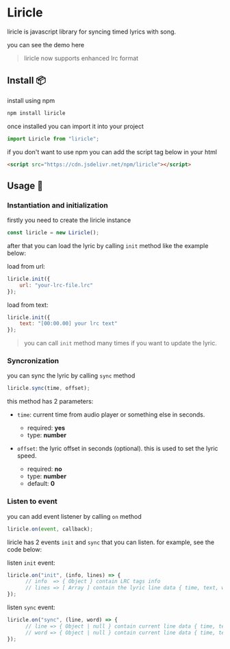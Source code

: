 # Liricle

liricle is javascript library for syncing timed lyrics with song. 

you can see the demo here

> liricle now supports enhanced lrc format

## Install 📦

install using npm

``` bash
npm install liricle
```

once installed you can import it into your project

``` javascript
import Liricle from "liricle";
```

if you don't want to use npm you can add the script tag below in your html

``` html
<script src="https://cdn.jsdelivr.net/npm/liricle"></script>
```

## Usage 🚀

### Instantiation and initialization

firstly you need to create the liricle instance

``` javascript
const liricle = new Liricle();
```

after that you can load the lyric by calling `init` method like the example below:

load from url:

```javascript
liricle.init({
    url: "your-lrc-file.lrc"
});
```

load from text:

```javascript
liricle.init({
    text: "[00:00.00] your lrc text"
});
```

> you can call `init` method many times if you want to update the lyric.  

### Syncronization

you can sync the lyric by calling `sync` method

``` javascript
liricle.sync(time, offset);
```

this method has 2 parameters:
- `time`: current time from audio player or something else in seconds.
  - required: **yes**
  - type: **number** 

- `offset`: the lyric offset in seconds (optional). this is used to set the lyric speed.
  - required: **no**
  - type: **number**
  - default: **0**

### Listen to event

you can add event listener by calling `on` method

``` javascript
liricle.on(event, callback);
```

liricle has 2 events `init` and `sync` that you can listen. for example, see the code below:

listen `init` event:

``` javascript
liricle.on("init", (info, lines) => {
      // info  => { Object } contain LRC tags info
      // lines => [ Array ] contain the lyric line data { time, text, words }
});
```

listen `sync` event:

``` javascript
liricle.on("sync", (line, word) => {
      // line => { Object | null } contain current line data { time, text, index } or null
      // word => { Object | null } contain current line data { time, text, index } or null
});
```


